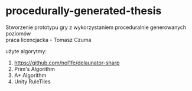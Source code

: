 # procedurally-generated-thesis
 Stworzenie prototypu gry z wykorzystaniem proceduralnie generowanych poziomów  
 praca licencjacka - Tomasz Czuma  
   
   
użyte algorytmy:
1. https://github.com/nol1fe/delaunator-sharp  
2. Prim's Algorithm  
3. A* Algorithm  
4. Unity RuleTiles  
